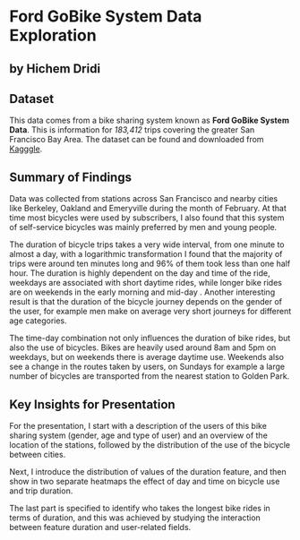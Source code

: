 # Ford GoBike System Data Exploration
## by Hichem Dridi


## Dataset

This data comes from a bike sharing system known as **Ford GoBike System Data**. This is information for *183,412* trips covering the greater San Francisco Bay Area. The dataset can be found and downloaded from [Kagggle](https://www.kaggle.com/datasets/ahmedmohameddawoud/ford-gobike-system-data).


## Summary of Findings

Data was collected from stations across San Francisco and nearby cities like Berkeley, Oakland and Emeryville during the month of February. At that time most bicycles were used by subscribers, I also found that this system of self-service bicycles was mainly preferred by men and young people.

The duration of bicycle trips takes a very wide interval, from one minute to almost a day, with a logarithmic transformation I found that the majority of trips were around ten minutes long and 96% of them took less than one half hour. The duration is highly dependent on the day and time of the ride, weekdays are associated with short daytime rides, while longer bike rides are on weekends in the early morning and mid-day . Another interesting result is that the duration of the bicycle journey depends on the gender of the user, for example men make on average very short journeys for different age categories.

The time-day combination not only influences the duration of bike rides, but also the use of bicycles. Bikes are heavily used around 8am and 5pm on weekdays, but on weekends there is average daytime use. Weekends also see a change in the routes taken by users, on Sundays for example a large number of bicycles are transported from the nearest station to Golden Park.


## Key Insights for Presentation

For the presentation, I start with a description of the users of this bike sharing system (gender, age and type of user) and an overview of the location of the stations, followed by the distribution of the use of the bicycle between cities.

Next, I introduce the distribution of values of the duration feature, and then show in two separate heatmaps the effect of day and time on bicycle use and trip duration.

The last part is specified to identify who takes the longest bike rides in terms of duration, and this was achieved by studying the interaction between feature duration and user-related fields.